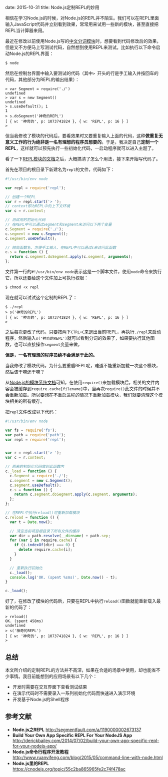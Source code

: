 date: 2015-10-31
title: Node.js定制REPL的妙用

相信在学习Node.js的时候，对Node.js的REPL并不陌生。我们可以在REPL里面输入JavaScript代码并立刻看到效果，常常用来试用一些新的模块，甚至直接把REPL当计算器来用。

最近在修改以前使用Node.js写的[中文分词模块](https://github.com/leizongmin/node-segment)时，想要看到代码修改后的效果，但是又不方便马上写测试代码，自然想到使用REPL来测试。比如执行以下命令启动Node.js的REPL界面：

```bash
$ node
```

然后在控制台界面中输入要测试的代码（其中`> `开头的行是手工输入并按回车的代码，其他部分为REPL的输出结果）：

```
> var Segment = require('./')
undefined
> var s = new Segment()
undefined
> s.useDefault(); 1
1
> s.doSegment('神奇的REPL')
[ { w: '神奇的', p: 1073741824 }, { w: 'REPL', p: 16 } ]
>
```

但当我修改了模块的代码后，要看效果时又要重复输入上面的代码，这种**做重复无意义工作的行为绝非是一名有理想的程序员想要的**。于是，我决定自己**定制一个REPL**，这样就可以预先执行一些初始化代码，一启动程序就可以进入主题了。

看了一下[REPL模块的文档](https://nodejs.org/api/repl.html)之后，大概搞清了怎么个用法，接下来开始写代码了。

首先在项目的根目录下新建名为`repl`的文件，代码如下：

```javascript
#!/usr/bin/env node

var repl = require('repl');

// 创建一个REPL
var r = repl.start('> ');
// context即为REPL中的上下文环境
var c = r.context;

// 测试用的初始化代码
// 在REPL中可以通过Segment和segment来访问以下两个变量
c.Segment = require('./');
c.segment = new c.Segment();
c.segment.useDefault();

// 精简函数名，方便手工输入，在REPL中可以通过s来访问此函数
c.s = function () {
  return c.segment.doSegment.apply(c.segment, arguments);
};
```

文件第一行的`#!/usr/bin/env node`表示这是一个脚本文件，使用`node`命令来执行它，所以还要给这个文件加上可执行权限：

```bash
$ chmod +x repl
```

现在就可以试试这个定制的REPL了：

```
$ ./repl
> s('神奇的REPL')
[ { w: '神奇的', p: 1073741824 }, { w: 'REPL', p: 16 } ]
>
```

之后每次更改了代码，只要按两下`CTRL+C`来退出当前REPL，再执行`./repl`来启动程序，然后输入`s('神奇的REPL')`就可以看到分词的效果了，如果要执行其他函数，也可以直接操作`segment`变量来做。

**但是，一名有理想的程序员绝不会满足于此的。**

当我修改了模块代码，为什么要重启REPL呢，难道不能重新加载一次这个模块，然后该干嘛还干嘛？

从[Node.js的模块系统文档](https://nodejs.org/api/modules.html#modules_caching)可知，在使用`require()`来加载模块后，相关的文件内容会被缓存到`require.cache[filename]`中，当再次`require()`此文件的时候并不会重新加载。所以要想在不重启进程的情况下重新加载模块，我们就要清理这个模块相关的所有缓存。

把`repl`文件改成以下代码：

```javascript
#!/usr/bin/env node

var fs = require('fs');
var path = require('path');
var repl = require('repl');


var r = repl.start('> ');
var c = r.context;

// 原来的初始化代码放到此函数内
c._load = function () {
  c.Segment = require('./');
  c.segment = new c.Segment();
  c.segment.useDefault();
  c.s = function () {
    return c.segment.doSegment.apply(c.segment, arguments);
  };
};

// 在REPL中执行reload()可重新加载模块
c.reload = function () {
  var t = Date.now();

  // 清空当前项目根目录下所有文件的缓存
  var dir = path.resolve(__dirname) + path.sep;
  for (var i in require.cache) {
    if (i.indexOf(dir) === 0) {
      delete require.cache[i];
    }
  }

  // 重新执行初始化
  c._load();
  console.log('OK. (spent %sms)', Date.now() - t);
}

c._load();
```

好了，在修改了模块的代码后，只要在REPL中执行`reload()`函数就能重新载入最新的代码了：

```
> reload()
OK. (spent 458ms)
undefined
> s('神奇的REPL')
[ { w: '神奇的', p: 1073741824 }, { w: 'REPL', p: 16 } ]
>
```


## 总结

本文所介绍的定制REPL的方法并不高深，如果在合适的场景中使用，却也能省不少事情。我目前能想到的应用场景有以下几个：

+ 开发时需要在交互界面下查看测试结果
+ 在演示代码时不需要录入一系列初始化代码而快速进入演示环境
+ 开发基于Node.js的Shell程序


## 参考文献

+ **Node.js之REPL** http://segmentfault.com/a/1190000002673137
+ **Build Your Own App Specific REPL For Your NodeJS App** http://derickbailey.com/2014/07/02/build-your-own-app-specific-repl-for-your-nodejs-app/
+ **Node.js命令行程序开发教程** http://www.ruanyifeng.com/blog/2015/05/command-line-with-node.html
+ **Node.js里的REPL** https://cnodejs.org/topic/55c2ba865965fe2c74f478ac

